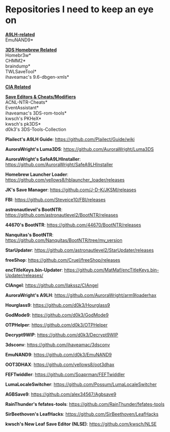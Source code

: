 # Repositories I need to keep an eye on

<b><u>A9LH-related</u></b><br>
EmuNAND9*<br>

<b><u>3DS Homebrew Related</u></b><br>
Homebr3w*<br>
CHMM2*<br>
braindump*<br>
TWLSaveTool*<br>
ihaveamac's 9.6-dbgen-xmls*<br>

<b><u>CIA Related</b></u>

<b><u>Save Editors & Cheats/Modifiers</b></u><br>
ACNL-NTR-Cheats*<br>
EventAssistant*<br>
ihaveamac's 3DS-rom-tools*<br>
kwsch's PKHeX*<br>
kwsch's pk3DS*<br>
d0k3's 3DS-Tools-Collection<br>

<b>Plailect's A9LH Guide</b>: https://github.com/Plailect/Guide/wiki

<b>AuroraWright's Luma3DS</b>: https://github.com/AuroraWright/Luma3DS

<b>AuroraWright's SafeA9LHInstaller</b>: https://github.com/AuroraWright/SafeA9LHInstaller

<b>Homebrew Launcher Loader</b>: https://github.com/yellows8/hblauncher_loader/releases

<b>JK's Save Manager</b>: https://github.com/J-D-K/JKSM/releases

<b>FBI</b>: https://github.com/Steveice10/FBI/releases

<b>astronautlevel's BootNTR</b>: https://github.com/astronautlevel2/BootNTR/releases

<b>44670's BootNTR</b>: https://github.com/44670/BootNTR/releases

<b>Nanquitas's BootNTR</b>: https://github.com/Nanquitas/BootNTR/tree/my_version

<b>StarUpdater</b>: https://github.com/astronautlevel2/StarUpdater/releases

<b>freeShop</b>: https://github.com/Cruel/freeShop/releases

<b>encTitleKeys.bin-Updater</b>: https://github.com/MatMaf/encTitleKeys.bin-Updater/releases/

<b>CIAngel</b>: https://github.com/llakssz/CIAngel

<b>AuroraWright's A9LH</b>: https://github.com/AuroraWright/arm9loaderhax

<b>Hourglass9</b>: https://github.com/d0k3/Hourglass9

<b>GodMode9</b>: https://github.com/d0k3/GodMode9

<b>OTPHelper</b>: https://github.com/d0k3/OTPHelper

<b>Decrypt9WIP</b>: https://github.com/d0k3/Decrypt9WIP

<b>3dsconv</b>: https://github.com/ihaveamac/3dsconv

<b>EmuNAND9</b>: https://github.com/d0k3/EmuNAND9

<b>OOT3DHAX</b>: https://github.com/yellows8/oot3dhax

<b>FEFTwiddler</b>: https://github.com/Soaprman/FEFTwiddler

<b>LumaLocaleSwitcher</b>: https://github.com/Possum/LumaLocaleSwitcher

<b>AGBSave9</b>: https://github.com/alex34567/Agbsave9

<b>RainThunder's fefates-tools</b>: https://github.com/RainThunder/fefates-tools

<b>SirBeethoven's LeafHacks</b>: https://github.com/SirBeethoven/LeafHacks

<b>kwsch's New Leaf Save Editor (NLSE)</b>: https://github.com/kwsch/NLSE
